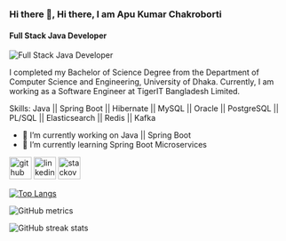 ### Hi there 👋, Hi there, I am Apu Kumar Chakroborti
#### Full Stack Java Developer
![Full Stack Java Developer](https://media.licdn.com/dms/image/D5616AQF2OH9qLx6EeQ/profile-displaybackgroundimage-shrink_350_1400/0/1665839906059?e=1677110400&v=beta&t=VLFjXIKiRP66yeqhETR6Pi1c00anJkg0N7ajMX_QUyg)

I completed my Bachelor of Science Degree from the Department of Computer Science and Engineering, University of Dhaka. Currently, I am working as a Software Engineer at TigerIT Bangladesh Limited.

Skills: Java || Spring Boot || Hibernate || MySQL || Oracle || PostgreSQL || PL/SQL || Elasticsearch || Redis || Kafka

- 🔭 I’m currently working on Java || Spring Boot 
- 🌱 I’m currently learning Spring Boot Microservices 


[<img src='https://cdn.jsdelivr.net/npm/simple-icons@3.0.1/icons/github.svg' alt='github' height='40'>](https://github.com/apuchakroborti)  [<img src='https://cdn.jsdelivr.net/npm/simple-icons@3.0.1/icons/linkedin.svg' alt='linkedin' height='40'>](https://www.linkedin.com/in/https://www.linkedin.com/in/apu-kumar-chakroborti-771312116//)  [<img src='https://cdn.jsdelivr.net/npm/simple-icons@3.0.1/icons/stackoverflow.svg' alt='stackoverflow' height='40'>](https://stackoverflow.com/users/https://stackoverflow.com/users/5939390/chakroborti-apu)  

[![Top Langs](https://github-readme-stats.vercel.app/api/top-langs/?username=apuchakroborti)](https://github.com/anuraghazra/github-readme-stats)

![GitHub metrics](https://metrics.lecoq.io/apuchakroborti)  

![GitHub streak stats](https://streak-stats.demolab.com/?user=apuchakroborti)  


